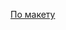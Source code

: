 [По макету](https://www.figma.com/file/6igfiFamoeTa7zlR5wDUZq/%D0%91%D1%83%D1%80%D0%B3%D0%B5%D1%80%D0%BD%D0%B0%D1%8F?node-id=0%3A1&mode=dev)
